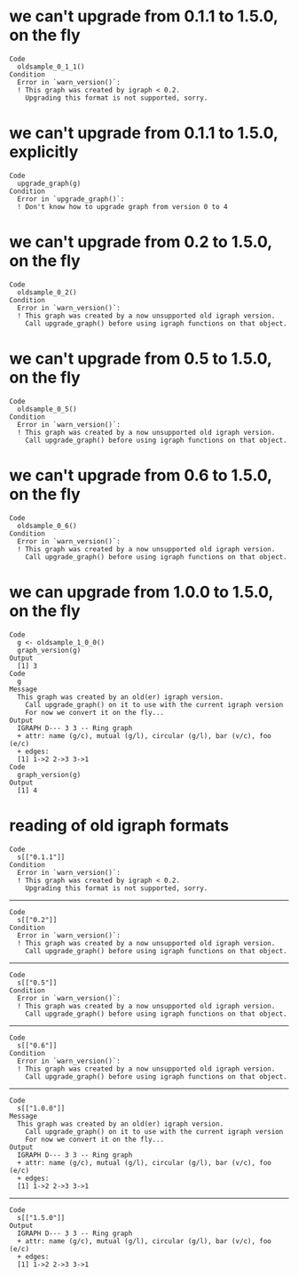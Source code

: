 # we can't upgrade from 0.1.1 to 1.5.0, on the fly

    Code
      oldsample_0_1_1()
    Condition
      Error in `warn_version()`:
      ! This graph was created by igraph < 0.2.
        Upgrading this format is not supported, sorry.

# we can't upgrade from 0.1.1 to 1.5.0, explicitly

    Code
      upgrade_graph(g)
    Condition
      Error in `upgrade_graph()`:
      ! Don't know how to upgrade graph from version 0 to 4

# we can't upgrade from 0.2 to 1.5.0, on the fly

    Code
      oldsample_0_2()
    Condition
      Error in `warn_version()`:
      ! This graph was created by a now unsupported old igraph version.
        Call upgrade_graph() before using igraph functions on that object.

# we can't upgrade from 0.5 to 1.5.0, on the fly

    Code
      oldsample_0_5()
    Condition
      Error in `warn_version()`:
      ! This graph was created by a now unsupported old igraph version.
        Call upgrade_graph() before using igraph functions on that object.

# we can't upgrade from 0.6 to 1.5.0, on the fly

    Code
      oldsample_0_6()
    Condition
      Error in `warn_version()`:
      ! This graph was created by a now unsupported old igraph version.
        Call upgrade_graph() before using igraph functions on that object.

# we can upgrade from 1.0.0 to 1.5.0, on the fly

    Code
      g <- oldsample_1_0_0()
      graph_version(g)
    Output
      [1] 3
    Code
      g
    Message
      This graph was created by an old(er) igraph version.
        Call upgrade_graph() on it to use with the current igraph version
        For now we convert it on the fly...
    Output
      IGRAPH D--- 3 3 -- Ring graph
      + attr: name (g/c), mutual (g/l), circular (g/l), bar (v/c), foo (e/c)
      + edges:
      [1] 1->2 2->3 3->1
    Code
      graph_version(g)
    Output
      [1] 4

# reading of old igraph formats

    Code
      s[["0.1.1"]]
    Condition
      Error in `warn_version()`:
      ! This graph was created by igraph < 0.2.
        Upgrading this format is not supported, sorry.

---

    Code
      s[["0.2"]]
    Condition
      Error in `warn_version()`:
      ! This graph was created by a now unsupported old igraph version.
        Call upgrade_graph() before using igraph functions on that object.

---

    Code
      s[["0.5"]]
    Condition
      Error in `warn_version()`:
      ! This graph was created by a now unsupported old igraph version.
        Call upgrade_graph() before using igraph functions on that object.

---

    Code
      s[["0.6"]]
    Condition
      Error in `warn_version()`:
      ! This graph was created by a now unsupported old igraph version.
        Call upgrade_graph() before using igraph functions on that object.

---

    Code
      s[["1.0.0"]]
    Message
      This graph was created by an old(er) igraph version.
        Call upgrade_graph() on it to use with the current igraph version
        For now we convert it on the fly...
    Output
      IGRAPH D--- 3 3 -- Ring graph
      + attr: name (g/c), mutual (g/l), circular (g/l), bar (v/c), foo (e/c)
      + edges:
      [1] 1->2 2->3 3->1

---

    Code
      s[["1.5.0"]]
    Output
      IGRAPH D--- 3 3 -- Ring graph
      + attr: name (g/c), mutual (g/l), circular (g/l), bar (v/c), foo (e/c)
      + edges:
      [1] 1->2 2->3 3->1


